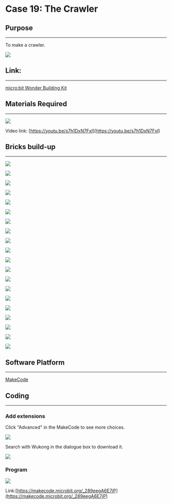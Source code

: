 # Case 19: The Crawler

## Purpose
---
To make a crawler. 
 
![](./images/case-19-01.png)

## Link: 
---
[micro:bit Wonder Building Kit](https://www.elecfreaks.com/micro-bit-wonder-building-kit-without-micro-bit-board.html)

## Materials Required
---
![](./images/case-19-02.png)

Video link:
[https://youtu.be/s7h1DxN7FxI](https://youtu.be/s7h1DxN7FxI)

## Bricks build-up
---


![](./images/step-case-19-01.png)

![](./images/step-case-19-02.png)

![](./images/step-case-19-03.png)

![](./images/step-case-19-04.png)

![](./images/step-case-19-05.png)

![](./images/step-case-19-06.png)

![](./images/step-case-19-07.png)

![](./images/step-case-19-08.png)

![](./images/step-case-19-09.png)

![](./images/step-case-19-10.png)

![](./images/step-case-19-11.png)

![](./images/step-case-19-12.png)

![](./images/step-case-19-13.png)

![](./images/step-case-19-14.png)

![](./images/step-case-19-15.png)

![](./images/step-case-19-16.png)

![](./images/step-case-19-17.png)

![](./images/step-case-19-18.png)

![](./images/step-case-19-19.png)

![](./images/step-case-19-20.png)


## Software Platform
---
[MakeCode](https://makecode.microbit.org/)

## Coding
---
### Add extensions
Click "Advanced" in the MakeCode to see more choices.
 
![](./images/case-01-03.png)

Search with Wukong in the dialogue box to download it. 

![](./images/case-01-04.png)





### Program
 
![](./images/case-11-03.png)

Link:[https://makecode.microbit.org/_289eegA6E7jP](https://makecode.microbit.org/_289eegA6E7jP)

